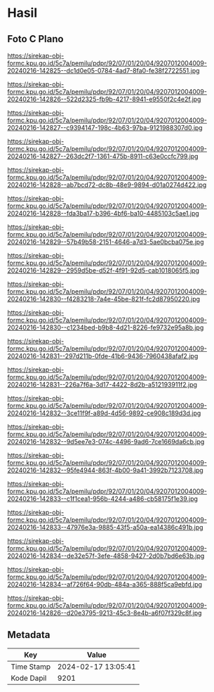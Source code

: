 # Hasil

## Foto C Plano

https://sirekap-obj-formc.kpu.go.id/5c7a/pemilu/pdpr/92/07/01/20/04/9207012004009-20240216-142825--dc1d0e05-0784-4ad7-8fa0-fe38f2722551.jpg

https://sirekap-obj-formc.kpu.go.id/5c7a/pemilu/pdpr/92/07/01/20/04/9207012004009-20240216-142826--522d2325-fb9b-4217-8941-e9550f2c4e2f.jpg

https://sirekap-obj-formc.kpu.go.id/5c7a/pemilu/pdpr/92/07/01/20/04/9207012004009-20240216-142827--c9394147-198c-4b63-97ba-9121988307d0.jpg

https://sirekap-obj-formc.kpu.go.id/5c7a/pemilu/pdpr/92/07/01/20/04/9207012004009-20240216-142827--263dc2f7-1361-475b-8911-c63e0ccfc799.jpg

https://sirekap-obj-formc.kpu.go.id/5c7a/pemilu/pdpr/92/07/01/20/04/9207012004009-20240216-142828--ab7bcd72-dc8b-48e9-9894-d01a0274d422.jpg

https://sirekap-obj-formc.kpu.go.id/5c7a/pemilu/pdpr/92/07/01/20/04/9207012004009-20240216-142828--fda3ba17-b396-4bf6-ba10-4485103c5ae1.jpg

https://sirekap-obj-formc.kpu.go.id/5c7a/pemilu/pdpr/92/07/01/20/04/9207012004009-20240216-142829--57b49b58-2151-4646-a7d3-5ae0bcba075e.jpg

https://sirekap-obj-formc.kpu.go.id/5c7a/pemilu/pdpr/92/07/01/20/04/9207012004009-20240216-142829--2959d5be-d52f-4f91-92d5-cab1018065f5.jpg

https://sirekap-obj-formc.kpu.go.id/5c7a/pemilu/pdpr/92/07/01/20/04/9207012004009-20240216-142830--f4283218-7a4e-45be-821f-fc2d87950220.jpg

https://sirekap-obj-formc.kpu.go.id/5c7a/pemilu/pdpr/92/07/01/20/04/9207012004009-20240216-142830--c1234bed-b9b8-4d21-8226-fe9732e95a8b.jpg

https://sirekap-obj-formc.kpu.go.id/5c7a/pemilu/pdpr/92/07/01/20/04/9207012004009-20240216-142831--297d211b-0fde-41b6-9436-7960438afaf2.jpg

https://sirekap-obj-formc.kpu.go.id/5c7a/pemilu/pdpr/92/07/01/20/04/9207012004009-20240216-142831--226a7f6a-3d17-4422-8d2b-a512193911f2.jpg

https://sirekap-obj-formc.kpu.go.id/5c7a/pemilu/pdpr/92/07/01/20/04/9207012004009-20240216-142832--3ce11f9f-a89d-4d56-9892-ce908c189d3d.jpg

https://sirekap-obj-formc.kpu.go.id/5c7a/pemilu/pdpr/92/07/01/20/04/9207012004009-20240216-142832--9d5ee7e3-074c-4496-9ad6-7ce1669da6cb.jpg

https://sirekap-obj-formc.kpu.go.id/5c7a/pemilu/pdpr/92/07/01/20/04/9207012004009-20240216-142832--95fe4944-863f-4b00-9a41-3992b7123708.jpg

https://sirekap-obj-formc.kpu.go.id/5c7a/pemilu/pdpr/92/07/01/20/04/9207012004009-20240216-142833--c1f1cea1-956b-4244-a486-cb58175f1e39.jpg

https://sirekap-obj-formc.kpu.go.id/5c7a/pemilu/pdpr/92/07/01/20/04/9207012004009-20240216-142833--47976e3a-9885-43f5-a50a-ea14386c491b.jpg

https://sirekap-obj-formc.kpu.go.id/5c7a/pemilu/pdpr/92/07/01/20/04/9207012004009-20240216-142834--de32e57f-3efe-4858-9427-2d0b7bd6e63b.jpg

https://sirekap-obj-formc.kpu.go.id/5c7a/pemilu/pdpr/92/07/01/20/04/9207012004009-20240216-142834--af726f64-90db-484a-a365-888f5ca9ebfd.jpg

https://sirekap-obj-formc.kpu.go.id/5c7a/pemilu/pdpr/92/07/01/20/04/9207012004009-20240216-142826--d20e3795-9213-45c3-8e4b-a6f07f329c8f.jpg


## Metadata

| Key        | Value               |
| ---------- | ------------------- |
| Time Stamp | 2024-02-17 13:05:41 |
| Kode Dapil | 9201                |



